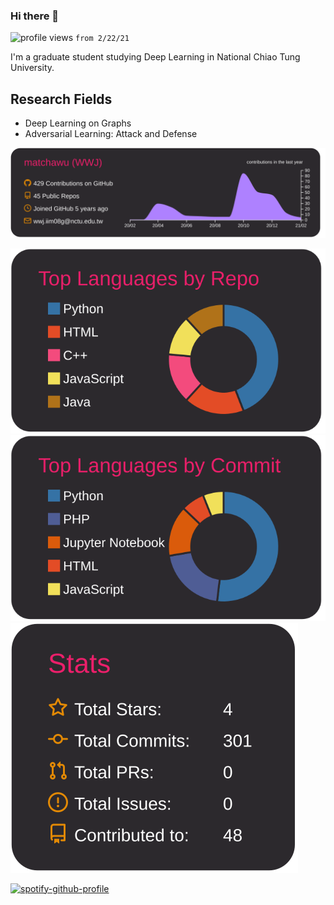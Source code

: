 ### Hi there 👋
![profile views](https://komarev.com/ghpvc/?username=matchawu) `from 2/22/21`

I'm a graduate student studying Deep Learning in National Chiao Tung University.

## Research Fields
- Deep Learning on Graphs
- Adversarial Learning: Attack and Defense


![](https://raw.githubusercontent.com/matchawu/matchawu/main/profile-summary-card-output/monokai/0-profile-details.svg)

![](https://raw.githubusercontent.com/matchawu/matchawu/main/profile-summary-card-output/monokai/1-repos-per-language.svg) ![](https://raw.githubusercontent.com/matchawu/matchawu/main/profile-summary-card-output/monokai/2-most-commit-language.svg) ![](https://raw.githubusercontent.com/matchawu/matchawu/main/profile-summary-card-output/monokai/3-stats.svg)

[![spotify-github-profile](https://spotify-github-profile.vercel.app/api/view?uid=11137192492&cover_image=true&theme=default)](https://spotify-github-profile.vercel.app/api/view?uid=11137192492&redirect=true)


<!--
**matchawu/matchawu** is a ✨ _special_ ✨ repository because its `README.md` (this file) appears on your GitHub profile.

Here are some ideas to get you started:

- 🔭 I’m currently working on ...
- 🌱 I’m currently learning ...
- 👯 I’m looking to collaborate on ...
- 🤔 I’m looking for help with ...
- 💬 Ask me about ...
- 📫 How to reach me: ...
- 😄 Pronouns: ...
- ⚡ Fun fact: ...
-->
